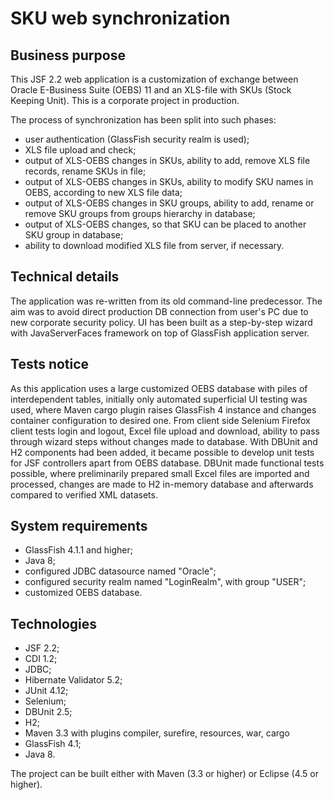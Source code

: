 # SKU web synchronization #

## Business purpose ##

This JSF 2.2 web application is a customization of exchange between Oracle E-Business Suite (OEBS) 11 and an XLS-file with SKUs (Stock Keeping Unit). This is a corporate project in production. 

The process of synchronization has been split into such phases:

- user authentication (GlassFish security realm is used);
- XLS file upload and check;
- output of XLS-OEBS changes in SKUs, ability to add, remove XLS file records, rename SKUs in file;
- output of XLS-OEBS changes in SKUs, ability to modify SKU names in OEBS, according to new XLS file data;
- output of XLS-OEBS changes in SKU groups, ability to add, rename or remove SKU groups from groups hierarchy in database;
- output of XLS-OEBS changes, so that SKU can be placed to another SKU group in database;
- ability to download modified XLS file from server, if necessary.

## Technical details ##

The application was re-written from its old command-line predecessor. The aim was to avoid direct production DB connection from user's PC due to new corporate security policy. UI has been built as a step-by-step wizard with JavaServerFaces framework on top of GlassFish application server.

## Tests notice ##

As this application uses a large customized OEBS database with piles of interdependent tables, initially only automated superficial UI testing was used, where Maven cargo plugin raises GlassFish 4 instance and changes container configuration to desired one. From client side Selenium Firefox client tests login and logout, Excel file upload and download, ability to pass through wizard steps without changes made to database.
With DBUnit and H2 components had been added, it became possible to develop unit tests for JSF controllers apart from OEBS database. DBUnit made functional tests possible, where preliminarily prepared small Excel files are imported and processed, changes are made to H2 in-memory database and afterwards compared to verified XML datasets.

## System requirements ##

- GlassFish 4.1.1 and higher;
- Java 8;
- configured JDBC datasource named "Oracle";
- configured security realm named "LoginRealm", with group "USER";
- customized OEBS database.

## Technologies ##

- JSF 2.2;
- CDI 1.2;
- JDBC;
- Hibernate Validator 5.2;
- JUnit 4.12;
- Selenium;
- DBUnit 2.5;
- H2;
- Maven 3.3 with plugins compiler, surefire, resources, war, cargo
- GlassFish 4.1;
- Java 8.

The project can be built either with Maven (3.3 or higher) or Eclipse (4.5 or higher).